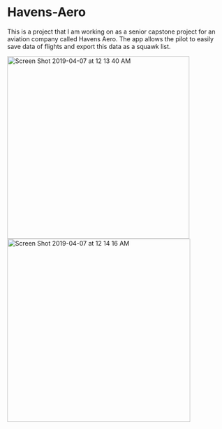 # Havens-Aero
This is a project that I am working on as a senior capstone project for an aviation company called Havens Aero. The app allows the pilot to easily save data of flights and export this data as a squawk list. 


<img width="417" alt="Screen Shot 2019-04-07 at 12 13 40 AM" src="https://user-images.githubusercontent.com/35750284/55680231-c815fb80-58cb-11e9-97e8-313a8c62f3c4.png">
<img width="419" alt="Screen Shot 2019-04-07 at 12 14 16 AM" src="https://user-images.githubusercontent.com/35750284/55680220-956c0300-58cb-11e9-9ee5-4bc1b11ad294.png">

